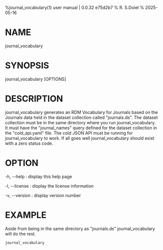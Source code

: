 %journal_vocabulary(1) user manual | 0.0.32  e75d2b7
% R. S.Doiel
% 2025-05-16

# NAME
    
journal_vocabulary
    
# SYNOPSIS
    
journal_vocabulary [OPTIONS]
    
# DESCRIPTION

journal_vocabulary generates an RDM Vocabulary for Journals based on
the Journals data held in the dataset collection called "journals.ds".
The dataset collection must be in the same directory where you
run journal_vocabulary.  It must have the "journal_names" query defined
for the dataset collection in the "cold_api.yaml" file. The
cold JSON API must be running for journal_vocabulary to work.
If all goes well journal_vocabulary should exist with a zero status code.

# OPTION

-h, --help
: display this help page

-l, --license
: display the license information

-v, --version
: display version number

# EXAMPLE

Aside from being in the same directory as "journals.ds" journal_vocabulary
will do the rest.

~~~shell
journal_vocabulary
~~~


